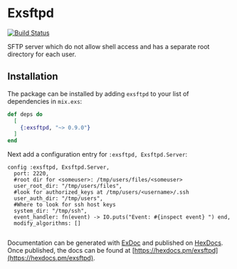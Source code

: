 # Exsftpd

[![Build Status](https://travis-ci.com/Codenaut/exsftpd.svg?branch=master)](https://travis-ci.com/Codenaut/exsftpd)

SFTP server which do not allow shell access and has a separate root directory
for each user.

## Installation

The package can be installed by adding `exsftpd` to your list of dependencies in
`mix.exs`:

```elixir
def deps do
  [
    {:exsftpd, "~> 0.9.0"}
  ]
end
```

Next add a configuration entry for `:exsftpd, Exsftpd.Server`:
```
config :exsftpd, Exsftpd.Server,
  port: 2220,
  #root dir for <someuser>: /tmp/users/files/<someuser>
  user_root_dir: "/tmp/users/files",
  #look for authorized_keys at /tmp/users/<username>/.ssh
  user_auth_dir: "/tmp/users",
  #Where to look for ssh host keys
  system_dir: "/tmp/ssh",
  event_handler: fn(event) -> IO.puts("Event: #{inspect event} ") end,
  modify_algorithms: []


```

Documentation can be generated with [ExDoc](https://github.com/elixir-lang/ex_doc)
and published on [HexDocs](https://hexdocs.pm). Once published, the docs can
be found at [https://hexdocs.pm/exsftpd](https://hexdocs.pm/exsftpd).

